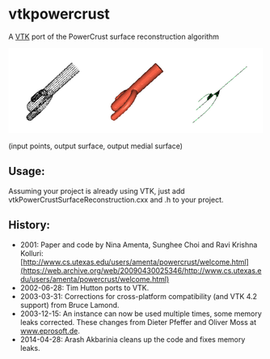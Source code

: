 vtkpowercrust
=============

A [VTK](http://vtk.org) port of the PowerCrust surface reconstruction algorithm

<img src="TestPowerCrust.png" />

(input points, output surface, output medial surface)

Usage:
------
Assuming your project is already using VTK, just add vtkPowerCrustSurfaceReconstruction.cxx and .h to your project.

History:
--------
* 2001: Paper and code by Nina Amenta, Sunghee Choi and Ravi Krishna Kolluri: [http://www.cs.utexas.edu/users/amenta/powercrust/welcome.html](https://web.archive.org/web/20090430025346/http://www.cs.utexas.edu/users/amenta/powercrust/welcome.html)
* 2002-06-28: Tim Hutton ports to VTK.
* 2003-03-31: Corrections for cross-platform compatibility (and VTK 4.2 support) from Bruce Lamond.
* 2003-12-15: An instance can now be used multiple times, some memory leaks corrected. These changes from Dieter Pfeffer and Oliver Moss at <a href="http://www.eprosoft.de">www.eprosoft.de</a>.
* 2014-04-28: Arash Akbarinia cleans up the code and fixes memory leaks.
